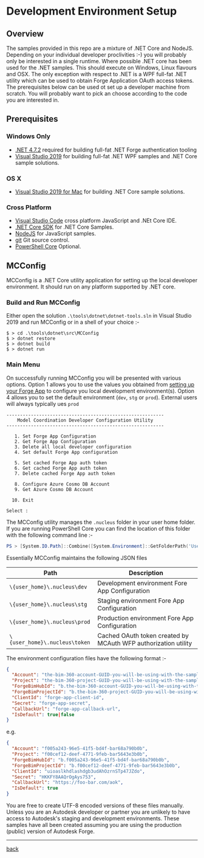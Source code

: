 # Development Environment Setup

## Overview

The samples provided in this repo are a mixture of .NET Core and NodeJS. Depending on your individual developer proclivities :-) you will probably only be interested in a single runtime. Where possible .NET core has been used for the .NET samples. This should execute on Windows, Linux flavours and OSX. The only exception with respect to .NET is a WPF full-fat .NET utility which can be used to obtain Forge Application OAuth access tokens. The prerequisites below can be used ot set up a developer machine from scratch. You will probably want to pick an choose according to the code you are interested in.

## Prerequisites

### Windows Only

- [.NET 4.7.2](https://dotnet.microsoft.com/download/dotnet-framework/net472) required for building full-fat .NET Forge authentication tooling
- [Visual Studio 2019](https://visualstudio.microsoft.com/vs/) for building full-fat .NET WPF samples and .NET Core sample solutions.

### OS X

- [Visual Studio 2019 for Mac](https://visualstudio.microsoft.com/vs/mac/) for building .NET Core sample solutions.

### Cross Platform

- [Visual Studio Code](https://code.visualstudio.com/) cross platform JavaScript and .NEt Core IDE.
- [.NET Core SDK](https://dotnet.microsoft.com/download) for .NET Core Samples.
- [NodeJS](https://nodejs.org/en/) for JavaScript samples.
- [git](https://git-scm.com/) Git source control.
- [PowerShell Core](https://github.com/PowerShell/PowerShell) Optional.

## MCConfig

MCConfig is a .NET Core utility application for setting up the local developer environment. It should run on any platform supported by .NET core.

### Build and Run MCConfig

Either open the solution `.\tools\dotnet\dotnet-tools.sln` in Visual Studio 2019 and run MCConfig or in a shell of your choice :-

```
$ > cd .\tools\dotnet\src\MCConfig
$ > dotnet restore
$ > dotnet build
$ > dotnet run
```

### Main Menu

On successfully running MCConfig you will be presented with various options. Option 1 allows you to use the values you obtained from [setting up your Forge App](forge-app-setup.md) to configure you local development environment(s). Option 4 allows you to set the default environment (`dev`, `stg` or `prod`). External users will always typically ues `prod`

```
----------------------------------------------------------
    Model Coordination Developer Configuration Utility
----------------------------------------------------------

   1. Set Forge App Configuration
   2. Get Forge App Configuration
   3. Delete all local developer configuration
   4. Set default Forge App configuration

   5. Set cached Forge App auth token
   6. Get cached Forge App auth token
   7. Delete cached Forge App auth token

   8. Configure Azure Cosmo DB Account
   9. Get Azure Cosmo DB Account

  10. Exit

Select :                                                 
```

The MCConfig utility manages the `.nucleus` folder in your user home folder. If you are running PowerShell Core you can find the location of this folder with the following command line :-

```powershell
PS > [System.IO.Path]::Combine([System.Environment]::GetFolderPath('UserProfile'), '.nucleus')
```

Essentially MCConfig maintains the following JSON files

| Path                          | Description                                                    |
| ----------------------------- | -------------------------------------------------------------- |
| `\{user_home}\.nucleus\dev`   | Development environment Fore App Configuration                 |
| `\{user_home}\.nucleus\stg`   | Staging environment Fore App Configuration                     |
| `\{user_home}\.nucleus\prod`  | Production environment Fore App Configuration                  |
| `\{user_home}\.nucleus\token` | Cached OAuth token created by MCAuth WFP authorization utility |

The environment configuration files have the following format :-

```json
{
  "Account": "the-bim-360-account-GUID-you-will-be-using-with-the-samples",
  "Project": "the-bim-360-project-GUID-you-will-be-using-with-the-samples",
  "ForgeBimHubId": "b.the-bim-360-account-GUID-you-will-be-using-with-the-samples",
  "ForgeBimProjectId": "b.the-bim-360-project-GUID-you-will-be-using-with-the-samples",
  "ClientId": "forge-app-client-id",
  "Secret": "forge-app-secret",
  "CallbackUrl": "forge-app-callback-url",
  "IsDefault": true|false
}
```

e.g.

```json
{
  "Account": "f005a243-96e5-41f5-bd4f-bar68a790b0b",
  "Project": "f00cef12-deef-4771-9feb-bar5643e3b0b",
  "ForgeBimHubId": "b.f005a243-96e5-41f5-bd4f-bar68a790b0b",
  "ForgeBimProjectId": "b.f00cef12-deef-4771-9feb-bar5643e3b0b",
  "ClientId": "uioaslkhdlashdgb3udAhOzrnSTp47JZdo",
  "Secret": "HKKFY8AAQrOgAys753",
  "CallbackUrl": "https://foo-bar.com/aok",
  "IsDefault": true
}
```

You are free to create UTF-8 encoded versions of these files manually. Unless you are an Autodesk developer or partner you are unlikely to have access to Autodesk's staging and development environments. These samples have all been created assuming you are using the production (public) version of Autodesk Forge.

---
[back](../README.md)